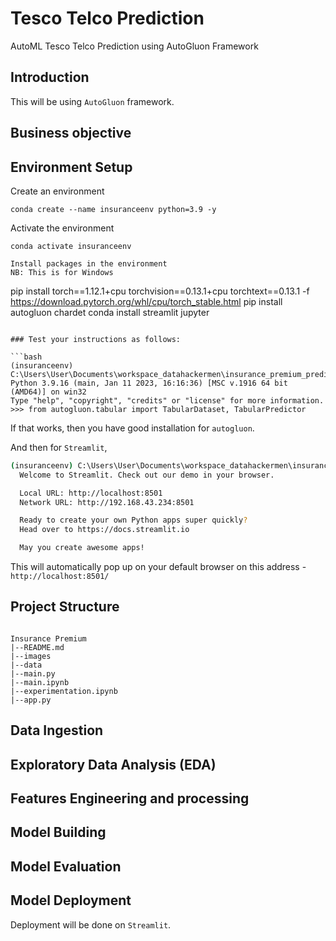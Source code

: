 # Tesco Telco Prediction

AutoML Tesco Telco Prediction using AutoGluon Framework

## Introduction

This will be using `AutoGluon` framework.

## Business objective

## Environment Setup

Create an environment
```
conda create --name insuranceenv python=3.9 -y
```

Activate the environment
```
conda activate insuranceenv

Install packages in the environment
NB: This is for Windows

```
pip install torch==1.12.1+cpu torchvision==0.13.1+cpu torchtext==0.13.1 -f https://download.pytorch.org/whl/cpu/torch_stable.html
pip install autogluon chardet
conda install streamlit jupyter
```

### Test your instructions as follows:

```bash
(insuranceenv) C:\Users\User\Documents\workspace_datahackermen\insurance_premium_prediction>python
Python 3.9.16 (main, Jan 11 2023, 16:16:36) [MSC v.1916 64 bit (AMD64)] on win32
Type "help", "copyright", "credits" or "license" for more information.
>>> from autogluon.tabular import TabularDataset, TabularPredictor
```

If that works, then you have good installation for `autogluon`.

And then for `Streamlit`,

```bash
(insuranceenv) C:\Users\User\Documents\workspace_datahackermen\insurance_premium_prediction>streamlit hello
  Welcome to Streamlit. Check out our demo in your browser.

  Local URL: http://localhost:8501
  Network URL: http://192.168.43.234:8501

  Ready to create your own Python apps super quickly?
  Head over to https://docs.streamlit.io

  May you create awesome apps!
  ```

  This will automatically pop up on your default browser on this address - `http://localhost:8501/`


## Project Structure

```

Insurance Premium
|--README.md
|--images
|--data
|--main.py
|--main.ipynb
|--experimentation.ipynb
|--app.py
```

## Data Ingestion

## Exploratory Data Analysis (EDA)

## Features Engineering and processing

## Model Building

## Model Evaluation

## Model Deployment

Deployment will be done on `Streamlit`.
